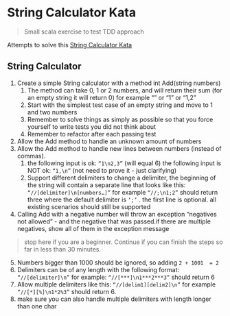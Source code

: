 String Calculator Kata
======================

> Small scala exercise to test TDD approach
 
 Attempts to solve this [String Calculator Kata](http://osherove.com/tdd-kata-1)
 
 ## String Calculator
 
1. Create a simple String calculator with a method int Add(string numbers)
    1. The method can take 0, 1 or 2 numbers, and will return their sum (for an empty string it will return 0) for example “” or “1” or “1,2”
    2.  Start with the simplest test case of an empty string and move to 1 and two numbers
    3.  Remember to solve things as simply as possible so that you force yourself to write tests you did not think about
    4.  Remember to refactor after each passing test
 2. Allow the Add method to handle an unknown amount of numbers
 3. Allow the Add method to handle new lines between numbers (instead of commas).
     1. the following input is ok:  `“1\n2,3”`  (will equal 6)
     the following input is NOT ok:  `“1,\n”` (not need to prove it - just clarifying)
     2. Support different delimiters
     to change a delimiter, the beginning of the string will contain a separate line that looks like this:   `“//[delimiter]\n[numbers…]”` for example `“//;\n1;2”` should return three where the default delimiter is `‘;’` .
     the first line is optional. all existing scenarios should still be supported
 4. Calling Add with a negative number will throw an exception “negatives not allowed” - and the negative that was passed.if there are multiple negatives, show all of them in the exception message 
 
 > stop here if you are a beginner. Continue if you can finish the steps so far in less than 30 minutes.
 
 5. Numbers bigger than 1000 should be ignored, so adding `2 + 1001  = 2`
 6. Delimiters can be of any length with the following format:  `“//[delimiter]\n”` for example: `“//[***]\n1***2***3”` should return 6
 7. Allow multiple delimiters like this:  `“//[delim1][delim2]\n”` for example `“//[*][%]\n1*2%3”` should return 6.
 8. make sure you can also handle multiple delimiters with length longer than one char
